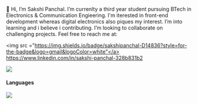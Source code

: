 👋 
Hi, I’m Sakshi Panchal. I’m currenlty a third year student pursuing BTech in Electronics & Communication Engieering. I'm iterested in front-end development whereas digital electronics also piques my interest. I’m into learning and i believe i contributing. I’m looking to collaborate on challenging projects.
Feel free to reach me at:

<a><img src ="https://img.shields.io/badge/sakshipanchal-D14836?style=for-the-badge&logo=gmail&logoColor=white"</a>
<a>https://www.linkedin.com/in/sakshi-panchal-328b831b2</a>


<img src="https://github-readme-stats.vercel.app/api?username=2331sakshi"/>

  <h4> Languages </h4>
<img src="https://img.shields.io/badge/C%2B%2B-00599C?style=for-the-badge&logo=c%2B%2B&logoColor=white"/>
<!---
2331sakshi/2331sakshi is a ✨ special ✨ repository because its `README.md` (this file) appears on your GitHub profile.
You can click the Preview link to take a look at your changes.
--->
